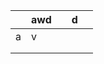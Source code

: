 |  | awd |   | d |   |
--|-----|---|---|---|
  | a   | v |   |   |
  |     |   |   |   |
   |     |   |   |   |

